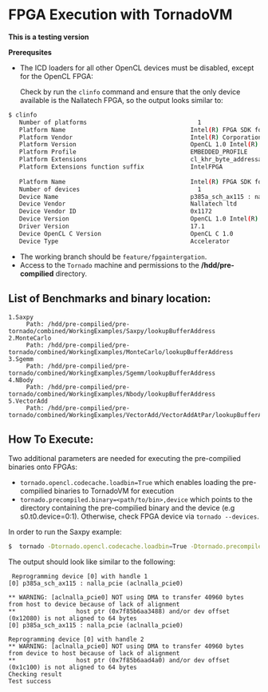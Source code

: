 #  FPGA Execution with TornadoVM

**This is a testing version**

**Prerequsites** 

* The ICD loaders for all other OpenCL devices must be disabled, except for the OpenCL FPGA:

  Check by run the `clinfo` command and ensure that the only device available is the Nallatech FPGA, so the output looks similar to:

```bash
$ clinfo
   Number of platforms                               1
   Platform Name                                   Intel(R) FPGA SDK for OpenCL(TM)
   Platform Vendor                                 Intel(R) Corporation
   Platform Version                                OpenCL 1.0 Intel(R) FPGA SDK for OpenCL(TM), Version 17.1
   Platform Profile                                EMBEDDED_PROFILE
   Platform Extensions                             cl_khr_byte_addressable_store cles_khr_int64 cl_intelfpga_live_object_tracking cl_intelfpga_compiler_mode cl_khr_icd cl_khr_3d_image_writes
   Platform Extensions function suffix             IntelFPGA
 
   Platform Name                                   Intel(R) FPGA SDK for OpenCL(TM)
   Number of devices                                 1
   Device Name                                     p385a_sch_ax115 : nalla_pcie (aclnalla_pcie0)
   Device Vendor                                   Nallatech ltd
   Device Vendor ID                                0x1172
   Device Version                                  OpenCL 1.0 Intel(R) FPGA SDK for OpenCL(TM), Version 17.1
   Driver Version                                  17.1
   Device OpenCL C Version                         OpenCL C 1.0
   Device Type                                     Accelerator
```

* The working branch should be  `feature/fpgaintergation`.
* Access to the `Tornado` machine and permissions to the **/hdd/pre-compilied** directory.

## List of Benchmarks and binary location:
    1.Saxpy 
         Path: /hdd/pre-compilied/pre-tornado/combined/WorkingExamples/Saxpy/lookupBufferAddress
    2.MonteCarlo
         Path: /hdd/pre-compilied/pre-tornado/combined/WorkingExamples/MonteCarlo/lookupBufferAddress
    3.Sgemm 
         Path: /hdd/pre-compilied/pre-tornado/combined/WorkingExamples/Sgemm/lookupBufferAddress
    4.NBody
         Path: /hdd/pre-compilied/pre-tornado/combined/WorkingExamples/Nbody/lookupBufferAddress
    5.VectorAdd
         Path: /hdd/pre-compilied/pre-tornado/combined/WorkingExamples/VectorAdd/VectorAddAtPar/lookupBufferAddress
        
## How To Execute:
Two additional  parameters are needed for executing the pre-compilied binaries onto FPGAs:

*  `tornado.opencl.codecache.loadbin=True`  which enables loading the pre-compilied binaries to TornadoVM for execution 
* `tornado.precompiled.binary=<path/to/bin>,device`  which points to the directory containing the pre-compilied binary and the device (e.g s0.t0.device=0:1). Otherwise, check FPGA device via `tornado --devices`. 

In order to run the Saxpy example:

```bash
$  tornado -Dtornado.opencl.codecache.loadbin=True -Dtornado.precompiled.binary=/hdd/pre-compilied/pre-tornado/combined/WorkingExamples/Saxpy/lookupBufferAddress,s0.t0.device=0:0 uk.ac.manchester.tornado.examples.Saxpy

```

The output should look like similar to the following:
```
 Reprogramming device [0] with handle 1
[0] p385a_sch_ax115 : nalla_pcie (aclnalla_pcie0)

** WARNING: [aclnalla_pcie0] NOT using DMA to transfer 40960 bytes from host to device because of lack of alignment
**                 host ptr (0x7f85b6aa3488) and/or dev offset (0x12080) is not aligned to 64 bytes
[0] p385a_sch_ax115 : nalla_pcie (aclnalla_pcie0)

Reprogramming device [0] with handle 2
** WARNING: [aclnalla_pcie0] NOT using DMA to transfer 40960 bytes from device to host because of lack of alignment
**                 host ptr (0x7f85b6aad4a0) and/or dev offset (0x1c100) is not aligned to 64 bytes
Checking result
Test success
```

